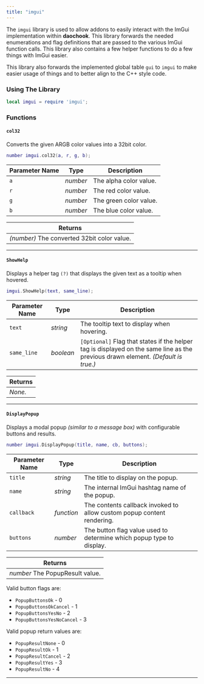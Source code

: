 ```yaml
---
title: "imgui"
---
```


The `imgui` library is used to allow addons to easily interact with the ImGui implementation within **daochook**. This library forwards the needed enumerations and flag definitions that are passed to the various ImGui function calls. This library also contains a few helper functions to do a few things with ImGui easier.

This library also forwards the implemented global table `gui` to `imgui` to make easier usage of things and to better align to the C++ style code.

### Using The Library

```lua
local imgui = require 'imgui';
```

### Functions

#### `col32`

Converts the given ARGB color values into a 32bit color.

```lua
number imgui.col32(a, r, g, b);
```

| Parameter Name | Type | Description |
| --- | --- | --- |
| `a`   | _number_ | The alpha color value. |
| `r`   | _number_ | The red color value. |
| `g`   | _number_ | The green color value. |
| `b`   | _number_ | The blue color value. |

| Returns |
| --- |
| _(number)_ The converted 32bit color value. |

---

#### `ShowHelp`

Displays a helper tag `(?)` that displays the given text as a tooltip when hovered.

```lua
imgui.ShowHelp(text, same_line);
```

| Parameter Name | Type | Description |
| --- | --- | --- |
| `text`        | _string_  | The tooltip text to display when hovering. |
| `same_line`   | _boolean_ | `[Optional]` Flag that states if the helper tag is displayed on the same line as the previous drawn element. _(Default is true.)_ |

| Returns |
| --- |
| _None._ |

---

#### `DisplayPopup`

Displays a modal popup _(similar to a message box)_ with configurable buttons and results.

```lua
number imgui.DisplayPopup(title, name, cb, buttons);
```

| Parameter Name | Type | Description |
| --- | --- | --- |
| `title`       | _string_      | The title to display on the popup. |
| `name`        | _string_      | The internal ImGui hashtag name of the popup. |
| `callback`    | _function_    | The contents callback invoked to allow custom popup content rendering. |
| `buttons`     | _number_      | The button flag value used to determine which popup type to display. |

| Returns |
| --- |
| _number_ The PopupResult value. |

Valid button flags are:

  - `PopupButtonsOk` - 0
  - `PopupButtonsOkCancel` - 1
  - `PopupButtonsYesNo` - 2
  - `PopupButtonsYesNoCancel` - 3

Valid popup return values are:

  - `PopupResultNone` - 0
  - `PopupResultOk` - 1
  - `PopupResultCancel` - 2
  - `PopupResultYes` - 3
  - `PopupResultNo` - 4

---
